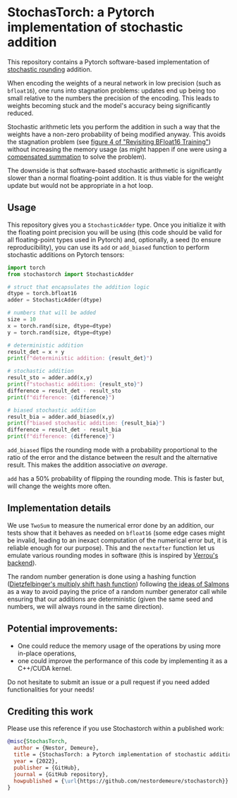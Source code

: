 # StochasTorch: a Pytorch implementation of stochastic addition

This repository contains a Pytorch software-based implementation of [stochastic rounding](https://nhigham.com/2020/07/07/what-is-stochastic-rounding/) addition.

When encoding the weights of a neural network in low precision (such as `bfloat16`), one runs into stagnation problems: updates end up being too small relative to the numbers the precision of the encoding.
This leads to weights becoming stuck and the model's accuracy being significantly reduced.

Stochastic arithmetic lets you perform the addition in such a way that the weights have a non-zero probability of being modified anyway.
This avoids the stagnation problem (see [figure 4 of "Revisiting BFloat16 Training"](https://arxiv.org/abs/2010.06192)) without increasing the memory usage (as might happen if one were using a [compensated summation](https://github.com/nestordemeure/pairArithmetic) to solve the problem).

The downside is that software-based stochastic arithmetic is significantly slower than a normal floating-point addition.
It is thus viable for the weight update but would not be appropriate in a hot loop.

## Usage

This repository gives you a `StochasticAdder` type. Once you initialize it with the floating point precision you will be using (this code should be valid for all floating-point types used in Pytorch) and, optionally, a seed (to ensure reproducibility), you can use its `add` or `add_biased` function to perform stochastic additions on Pytorch tensors:

```python
import torch
from stochastorch import StochasticAdder

# struct that encapsulates the addition logic
dtype = torch.bfloat16
adder = StochasticAdder(dtype)

# numbers that will be added
size = 10
x = torch.rand(size, dtype=dtype)
y = torch.rand(size, dtype=dtype)

# deterministic addition
result_det = x + y
print(f"deterministic addition: {result_det}")

# stochastic addition
result_sto = adder.add(x,y)
print(f"stochastic addition: {result_sto}")
difference = result_det - result_sto
print(f"difference: {difference}")

# biased stochastic addition
result_bia = adder.add_biased(x,y)
print(f"biased stochastic addition: {result_bia}")
difference = result_det - result_bia
print(f"difference: {difference}")
```

`add_biased` flips the rounding mode with a probability proportional to the ratio of the error and the distance between the result and the alternative result.
This makes the addition associative *on average*.

`add` has a 50% probability of flipping the rounding mode.
This is faster but, will change the weights more often.

## Implementation details

We use `TwoSum` to measure the numerical error done by an addition, our tests show that it behaves as needed on `bfloat16` (some edge cases might be invalid, leading to an inexact computation of the numerical error but, it is reliable enough for our purpose).
This and the `nextafter` function let us emulate various rounding modes in software (this is inspired by [Verrou's backend](https://github.com/edf-hpc/verrou)).

The random number generation is done using a hashing function ([Dietzfelbinger's multiply shift hash function](https://arxiv.org/abs/1504.06804)) following [the ideas of Salmons](http://www.thesalmons.org/john/random123/papers/random123sc11.pdf) as a way to avoid paying the price of a random number generator call while ensuring that our additions are deterministic (given the same seed and numbers, we will always round in the same direction).

## Potential improvements:

- One could reduce the memory usage of the operations by using more in-place operations,
- one could improve the performance of this code by implementing it as a C++/CUDA kernel.

Do not hesitate to submit an issue or a pull request if you need added functionalities for your needs!

## Crediting this work

Please use this reference if you use Stochastorch within a published work:

```bibtex
@misc{StochasTorch,
  author = {Nestor, Demeure},
  title = {StochasTorch: a Pytorch implementation of stochastic addition},
  year = {2022},
  publisher = {GitHub},
  journal = {GitHub repository},
  howpublished = {\url{https://github.com/nestordemeure/stochastorch}}
}
```
